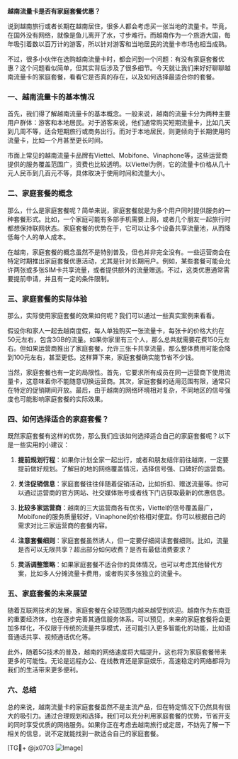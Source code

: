 **越南流量卡是否有家庭套餐优惠？**

说到越南旅行或者长期在越南居住，很多人都会考虑买一张当地的流量卡。毕竟，在国外没有网络，就像是鱼儿离开了水，寸步难行。而越南作为一个旅游大国，每年吸引着数以百万计的游客，所以针对游客和当地居民的流量卡市场也相当成熟。

不过，很多小伙伴在选购越南流量卡时，都会问到一个问题：有没有家庭套餐优惠？这个问题看似简单，但其实背后涉及了很多细节。今天就让我们来好好聊聊越南流量卡的家庭套餐，看看它是否真的存在，以及如何选择最适合你的套餐。

### 一、越南流量卡的基本情况

首先，我们得了解越南流量卡的基本概念。一般来说，越南的流量卡分为两种主要用户群体：游客和本地居民。对于游客来说，他们通常购买短期流量卡，比如几天到几周不等，适合短期旅行或商务出行。而对于本地居民，则更倾向于长期使用的流量卡，比如一个月甚至更长时间。

市面上常见的越南流量卡品牌有Viettel、Mobifone、Vinaphone等，这些运营商提供的服务覆盖范围广，资费也比较透明。以Viettel为例，它的流量卡价格从几十元人民币到几百元不等，具体取决于使用时间和流量大小。

### 二、家庭套餐的概念

那么，什么是家庭套餐呢？简单来说，家庭套餐就是为多个用户同时提供服务的一种套餐形式。比如，一个家庭可能有多部手机需要上网，或者几个朋友一起旅行时都想保持联网状态。家庭套餐的优势在于，它可以让多个设备共享流量池，从而降低每个人的单人成本。

在越南，家庭套餐的概念虽然不是特别普及，但也并非完全没有。一些运营商会在特定时期推出家庭套餐优惠活动，尤其是针对长期用户。例如，某些套餐可能会允许两张或多张SIM卡共享流量，或者提供额外的流量赠送。不过，这类优惠通常需要提前申请，并且有一定的条件限制。

### 三、家庭套餐的实际体验

那么，实际使用家庭套餐的效果如何呢？我们可以通过一些真实案例来看看。

假设你和家人一起去越南度假，每人单独购买一张流量卡，每张卡的价格大约在50元左右，包含3GB的流量。如果你家里有三个人，那么总共就需要花费150元左右。但如果运营商推出了家庭套餐，允许三张卡共享流量，那么整体费用可能会降到100元左右，甚至更低。这样算下来，家庭套餐确实能节省不少钱。

当然，家庭套餐也有一定的局限性。首先，它要求所有成员在同一运营商下使用流量卡，这意味着你不能随意切换运营商。其次，家庭套餐的适用范围有限，通常只在特定的促销期间开放。最后，由于越南的网络环境相对复杂，不同地区的信号强度也可能影响家庭套餐的实际效果。

### 四、如何选择适合的家庭套餐？

既然家庭套餐有这样的优势，那么我们应该如何选择适合自己的家庭套餐呢？以下是一些实用的小建议：

1. **提前规划行程**：如果你计划全家一起出行，或者和朋友结伴前往越南，一定要提前做好规划。了解目的地的网络覆盖情况，选择信号强、口碑好的运营商。

2. **关注促销信息**：家庭套餐往往伴随着促销活动，比如折扣、赠送流量等。你可以通过运营商的官方网站、社交媒体账号或者线下门店获取最新的优惠信息。

3. **比较多家运营商**：越南的三大运营商各有优劣，Viettel的信号覆盖最广，Mobifone的服务质量较好，Vinaphone的价格相对便宜。你可以根据自己的需求对比三家运营商的套餐内容。

4. **注意套餐细则**：家庭套餐虽然诱人，但一定要仔细阅读套餐细则。比如，流量是否可以无限共享？超出部分如何收费？是否有最低消费要求？

5. **灵活调整策略**：如果家庭套餐不适合你的具体情况，也可以考虑其他替代方案，比如多人分摊流量卡费用，或者购买多张独立的流量卡。

### 五、家庭套餐的未来展望

随着互联网技术的发展，家庭套餐在全球范围内越来越受到欢迎。越南作为东南亚的重要经济体，也在逐步完善其通信服务体系。可以预见，未来的家庭套餐将会更加多样化，不仅限于传统的流量共享模式，还可能引入更多智能化的功能，比如语音通话共享、视频通话优化等。

此外，随着5G技术的普及，越南的网络速度将大幅提升，这也将为家庭套餐带来更多的可能性。无论是远程办公、在线教育还是家庭娱乐，高速稳定的网络都将为我们的生活带来更多便利。

### 六、总结

总的来说，越南流量卡的家庭套餐虽然不是主流产品，但在特定情况下仍然具有很大的吸引力。通过合理规划和选择，我们可以充分利用家庭套餐的优势，节省开支的同时享受优质的网络服务。如果你正在考虑去越南旅行或定居，不妨先了解一下相关的信息，说不定就能找到一款适合自己的家庭套餐。

[TG💪+ @jx0703 ![Image](https://github.com/user-attachments/assets/dbca1d08-cadb-493c-b0ec-ad6f7a83f270)]